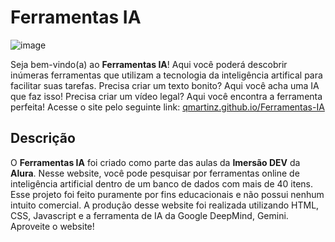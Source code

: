 # Ferramentas IA
![image](https://github.com/user-attachments/assets/a4564f36-d857-4968-922b-c7a966665e74)

Seja bem-vindo(a) ao **Ferramentas IA**! Aqui você poderá descobrir inúmeras ferramentas que utilizam a tecnologia da inteligência artifical para facilitar suas tarefas. Precisa criar um texto bonito? Aqui você acha uma IA que faz isso! Precisa criar um vídeo legal? Aqui você encontra a ferramenta perfeita!
Acesse o site pelo seguinte link: [qmartinz.github.io/Ferramentas-IA](https://qmartinz.github.io/Ferramentas-IA/)

## Descrição
O **Ferramentas IA** foi criado como parte das aulas da **Imersão DEV** da **Alura**. Nesse website, você pode pesquisar por ferramentas online de inteligência artificial dentro de um banco de dados com mais de 40 itens. Esse projeto foi feito puramente por fins educacionais e não possui nenhum intuito comercial.
A produção desse website foi realizada utilizando HTML, CSS, Javascript e a ferramenta de IA da Google DeepMind, Gemini.
Aproveite o website!
